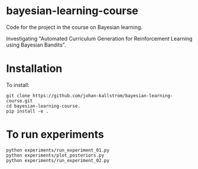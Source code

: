 # bayesian-learning-course

Code for the project in the course on Bayesian learning.

Investigating "Automated Curriculum Generation for Reinforcement Learning using Bayesian Bandits".

# Installation

To install:

```
git clone https://github.com/johan-kallstrom/bayesian-learning-course.git
cd bayesian-learning-course.
pip install -e .
```

# To run experiments

```
python experiments/run_experiment_01.py
python experiments/plot_posteriors.py
python experiments/run_experiment_02.py
```
